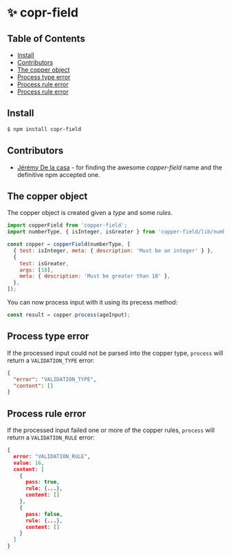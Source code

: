 # ✨ copr-field

## Table of Contents

- [Install](#install)
- [Contributors](#contributors)
- [The copper object](#the-copper-object)
- [Process type error](#process-type-error)
- [Process rule error](#process-rule-error)
- [Process rule error](#process-rule-error)

## Install

```bash
$ npm install copr-field
```

## Contributors

- [Jérémy De la casa](https://github.com/jeremydelacasa) - for finding the awesome _copper-field_ name and the definitive npm accepted one.

## The copper object

The copper object is created given a _type_ and some _rules_.

```js
import copperField from 'copper-field';
import numberType, { isInteger, isGreater } from 'copper-field/lib/number';

const copper = copperField(numberType, [
  { test: isInteger, meta: { description: 'Must be an integer' } },
  {
    test: isGreater,
    args: [18],
    meta: { description: 'Must be greater than 18' },
  },
]);
```

You can now process input with it using its precess method:

```js
const result = copper.process(ageInput);
```

## Process type error

If the processed input could not be parsed into the copper type, `process` will return a `VALIDATION_TYPE` error:

```json
{
  "error": "VALIDATION_TYPE",
  "content": []
}
```

## Process rule error

If the processed input failed one or more of the copper rules, `process` will return a `VALIDATION_RULE` error:

```json
{
  error: "VALIDATION_RULE",
  value: 16,
  content: [
    {
      pass: true,
      rule: {...},
      content: []
    },
    {
      pass: false,
      rule: {...},
      content: []
    }
  ]
}
```
